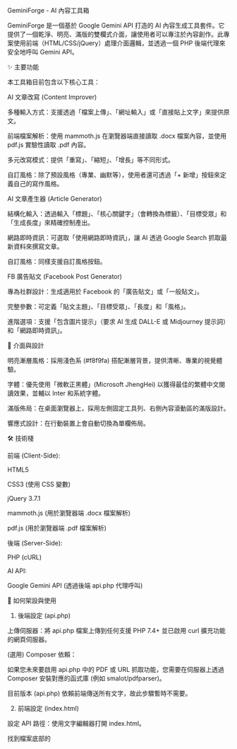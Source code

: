 GeminiForge - AI 內容工具箱

GeminiForge 是一個基於 Google Gemini API 打造的 AI 內容生成工具套件。它提供了一個乾淨、明亮、滿版的雙欄式介面，讓使用者可以專注於內容創作。此專案使用前端（HTML/CSS/jQuery）處理介面邏輯，並透過一個 PHP 後端代理來安全地呼叫 Gemini API。

✨ 主要功能

本工具箱目前包含以下核心工具：

AI 文章改寫 (Content Improver)

多種輸入方式：支援透過「檔案上傳」、「網址輸入」或「直接貼上文字」來提供原文。

前端檔案解析：使用 mammoth.js 在瀏覽器端直接讀取 .docx 檔案內容，並使用 pdf.js 實驗性讀取 .pdf 內容。

多元改寫模式：提供「重寫」、「縮短」、「增長」等不同形式。

自訂風格：除了預設風格（專業、幽默等），使用者還可透過「+ 新增」按鈕來定義自己的寫作風格。

AI 文章產生器 (Article Generator)

結構化輸入：透過輸入「標題」、「核心關鍵字」（會轉換為標籤）、「目標受眾」和「生成長度」來精確控制產出。

網路即時資訊：可選取「使用網路即時資訊」，讓 AI 透過 Google Search 抓取最新資料來撰寫文章。

自訂風格：同樣支援自訂風格按鈕。

FB 廣告貼文 (Facebook Post Generator)

專為社群設計：生成適用於 Facebook 的「廣告貼文」或「一般貼文」。

完整參數：可定義「貼文主題」、「目標受眾」、「長度」和「風格」。

進階選項：支援「包含圖片提示」（要求 AI 生成 DALL-E 或 Midjourney 提示詞）和「網路即時資訊」。

🎨 介面與設計

明亮漸層風格：採用淺色系 (#f8f9fa) 搭配漸層背景，提供清晰、專業的視覺體驗。

字體：優先使用「微軟正黑體」(Microsoft JhengHei) 以獲得最佳的繁體中文閱讀效果，並輔以 Inter 和系統字體。

滿版佈局：在桌面瀏覽器上，採用左側固定工具列、右側內容滾動區的滿版設計。

響應式設計：在行動裝置上會自動切換為單欄佈局。

🛠️ 技術棧

前端 (Client-Side):

HTML5

CSS3 (使用 CSS 變數)

jQuery 3.7.1

mammoth.js (用於瀏覽器端 .docx 檔案解析)

pdf.js (用於瀏覽器端 .pdf 檔案解析)

後端 (Server-Side):

PHP (cURL)

AI API:

Google Gemini API (透過後端 api.php 代理呼叫)

🚀 如何架設與使用

1. 後端設定 (api.php)

上傳伺服器：將 api.php 檔案上傳到任何支援 PHP 7.4+ 並已啟用 curl 擴充功能的網頁伺服器。

(選用) Composer 依賴：

如果您未來要啟用 api.php 中的 PDF 或 URL 抓取功能，您需要在伺服器上透過 Composer 安裝對應的函式庫 (例如 smalot/pdfparser)。

目前版本 (api.php) 依賴前端傳送所有文字，故此步驟暫時不需要。

2. 前端設定 (index.html)

設定 API 路徑：使用文字編輯器打開 index.html。

找到檔案底部的 <script> 區塊。

找到 fetch("api.php", { ... }) 這一行（在 $mainActionButton 的點擊事件中）。

將 "api.php" 替換為您在步驟 1 中上傳的 api.php 的完整公開網址。

// 範例：
const response = await fetch("[https://your-domain.com/api/api.php](https://your-domain.com/api/api.php)", { 
    // ...
});


完成！ 您現在可以將 index.html 檔案託管在任何地方（例如 GitHub Pages、Vercel），或直接在本地瀏覽器中打開。

3. 開始使用

在瀏覽器中打開 index.html。

點擊左下角的「設定」(⚙️) 按鈕。

輸入您自己的 Gemini API Key。

(推薦) 勾選「儲存此 API Key 到瀏覽器」，以便下次使用。

儲存設定。

從左側工具列選擇您要使用的工具（例如「AI 文章產生器」），填寫欄位，然後點擊主執行按鈕！
